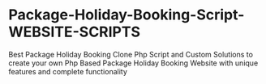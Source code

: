 # Package-Holiday-Booking-Script-WEBSITE-SCRIPTS
Best Package Holiday Booking Clone Php Script and Custom Solutions to create your own Php Based Package Holiday Booking Website with unique features and complete functionality
